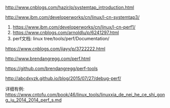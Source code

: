 http://www.cnblogs.com/hazir/p/systemtap_introduction.html

http://www.ibm.com/developerworks/cn/linux/l-cn-systemtap3/

1. https://www.ibm.com/developerworks/cn/linux/l-cn-perf1/
2. https://www.cnblogs.com/arnoldlu/p/6241297.html
3. perf文档: linux tree/tools/perf/Documentation/ 

https://www.cnblogs.com/jiayy/p/3722222.html

http://www.brendangregg.com/perf.html

https://github.com/brendangregg/perf-tools

http://abcdxyzk.github.io/blog/2015/07/27/debug-perf/

详细有例: https://www.cntofu.com/book/46/linux_tools/linuxxia_de_nei_he_ce_shi_gong_ju_2014_2014_perf_s.md